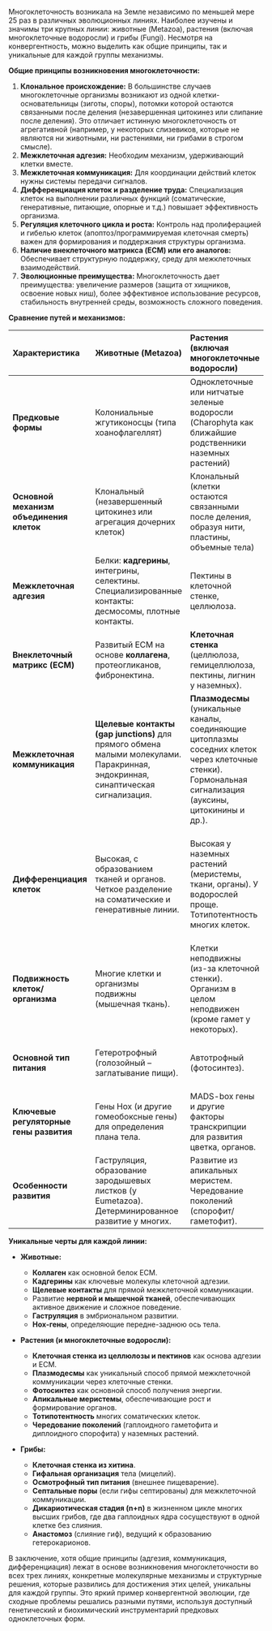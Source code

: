 Многоклеточность возникала на Земле независимо по меньшей мере 25 раз в различных эволюционных линиях. Наиболее изучены и значимы три крупных линии: животные (Metazoa), растения (включая многоклеточные водоросли) и грибы (Fungi). Несмотря на конвергентность, можно выделить как общие принципы, так и уникальные для каждой группы механизмы.

**Общие принципы возникновения многоклеточности:**

1.  **Клональное происхождение:** В большинстве случаев многоклеточные организмы возникают из одной клетки-основательницы (зиготы, споры), потомки которой остаются связанными после деления (незавершенная цитокинез или слипание после деления). Это отличает истинную многоклеточность от агрегативной (например, у некоторых слизевиков, которые не являются ни животными, ни растениями, ни грибами в строгом смысле).
2.  **Межклеточная адгезия:** Необходим механизм, удерживающий клетки вместе.
3.  **Межклеточная коммуникация:** Для координации действий клеток нужны системы передачи сигналов.
4.  **Дифференциация клеток и разделение труда:** Специализация клеток на выполнении различных функций (соматические, генеративные, питающие, опорные и т.д.) повышает эффективность организма.
5.  **Регуляция клеточного цикла и роста:** Контроль над пролиферацией и гибелью клеток (апоптоз/программируемая клеточная смерть) важен для формирования и поддержания структуры организма.
6.  **Наличие внеклеточного матрикса (ECM) или его аналогов:** Обеспечивает структурную поддержку, среду для межклеточных взаимодействий.
7.  **Эволюционные преимущества:** Многоклеточность дает преимущества: увеличение размеров (защита от хищников, освоение новых ниш), более эффективное использование ресурсов, стабильность внутренней среды, возможность сложного поведения.

**Сравнение путей и механизмов:**

| Характеристика            | Животные (Metazoa)                                     | Растения (включая многоклеточные водоросли)            | Грибы (Fungi)                                            |
| :------------------------ | :----------------------------------------------------- | :------------------------------------------------------- | :------------------------------------------------------- |
| **Предковые формы**       | Колониальные жгутиконосцы (типа хоанофлагеллят)        | Одноклеточные или нитчатые зеленые водоросли (Charophyta как ближайшие родственники наземных растений) | Одноклеточные жгутиковые протисты (близкие к предкам животных, группа Opisthokonta) |
| **Основной механизм объединения клеток** | Клональный (незавершенный цитокинез или агрегация дочерних клеток) | Клональный (клетки остаются связанными после деления, образуя нити, пластины, объемные тела) | Клональный (апикальный рост гиф, клетки остаются связанными) |
| **Межклеточная адгезия**  | Белки: **кадгерины**, интегрины, селектины. Специализированные контакты: десмосомы, плотные контакты. | Пектины в клеточной стенке, целлюлоза.                        | Белки в клеточной стенке (например, адгезины), хитин.    |
| **Внеклеточный матрикс (ECM)** | Развитый ECM на основе **коллагена**, протеогликанов, фибронектина. | **Клеточная стенка** (целлюлоза, гемицеллюлоза, пектины, лигнин у наземных). | **Клеточная стенка** (хитин, глюканы, маннаны).         |
| **Межклеточная коммуникация** | **Щелевые контакты (gap junctions)** для прямого обмена малыми молекулами. Паракринная, эндокринная, синаптическая сигнализация. | **Плазмодесмы** (уникальные каналы, соединяющие цитоплазмы соседних клеток через клеточные стенки). Гормональная сигнализация (ауксины, цитокинины и др.). | **Септальные поры** в перегородках гиф (у септированных грибов) для цитоплазматической связи и даже миграции ядер. Феромоны. |
| **Дифференциация клеток** | Высокая, с образованием тканей и органов. Четкое разделение на соматические и генеративные линии. | Высокая у наземных растений (меристемы, ткани, органы). У водорослей проще. Тотипотентность многих клеток. | Умеренная. Основная структура – гифы. Дифференциация на вегетативные и репродуктивные структуры (плодовые тела). Дикариотическая стадия (n+n) у высших грибов. |
| **Подвижность клеток/организма** | Многие клетки и организмы подвижны (мышечная ткань). | Клетки неподвижны (из-за клеточной стенки). Организм в целом неподвижен (кроме гамет у некоторых). | Клетки неподвижны. Рост за счет удлинения гиф. Гаметы могут быть подвижны у примитивных форм. |
| **Основной тип питания**  | Гетеротрофный (голозойный – заглатывание пищи).        | Автотрофный (фотосинтез).                                | Гетеротрофный (осмотрофный – всасывание растворенных веществ). |
| **Ключевые регуляторные гены развития** | Гены Hox (и другие гомеобоксные гены) для определения плана тела. | MADS-box гены и другие факторы транскрипции для развития цветка, органов. | Гены, контролирующие спаривание (MAT-локусы), развитие плодовых тел. |
| **Особенности развития**  | Гаструляция, образование зародышевых листков (у Eumetazoa). Детерминированное развитие у многих. | Развитие из апикальных меристем. Чередование поколений (спорофит/гаметофит). | Рост путем удлинения и ветвления гиф. Формирование сложных плодовых тел из переплетения гиф. |

**Уникальные черты для каждой линии:**

*   **Животные:**
    *   **Коллаген** как основной белок ECM.
    *   **Кадгерины** как ключевые молекулы клеточной адгезии.
    *   **Щелевые контакты** для прямой межклеточной коммуникации.
    *   Развитие **нервной и мышечной тканей**, обеспечивающих активное движение и сложное поведение.
    *   **Гаструляция** в эмбриональном развитии.
    *   **Hox-гены**, определяющие передне-заднюю ось тела.

*   **Растения (и многоклеточные водоросли):**
    *   **Клеточная стенка из целлюлозы и пектинов** как основа адгезии и ECM.
    *   **Плазмодесмы** как уникальный способ прямой межклеточной коммуникации через клеточные стенки.
    *   **Фотосинтез** как основной способ получения энергии.
    *   **Апикальные меристемы**, обеспечивающие рост и формирование органов.
    *   **Тотипотентность** многих соматических клеток.
    *   **Чередование поколений** (гаплоидного гаметофита и диплоидного спорофита) у наземных растений.

*   **Грибы:**
    *   **Клеточная стенка из хитина**.
    *   **Гифальная организация** тела (мицелий).
    *   **Осмотрофный тип питания** (внешнее пищеварение).
    *   **Септальные поры** (если гифы септированы) для межклеточной коммуникации.
    *   **Дикариотическая стадия (n+n)** в жизненном цикле многих высших грибов, где два гаплоидных ядра сосуществуют в одной клетке без слияния.
    *   **Анастомоз** (слияние гиф), ведущий к образованию гетерокарионов.

В заключение, хотя общие принципы (адгезия, коммуникация, дифференциация) лежат в основе возникновения многоклеточности во всех трех линиях, конкретные молекулярные механизмы и структурные решения, которые развились для достижения этих целей, уникальны для каждой группы. Это яркий пример конвергентной эволюции, где сходные проблемы решались разными путями, используя доступный генетический и биохимический инструментарий предковых одноклеточных форм.